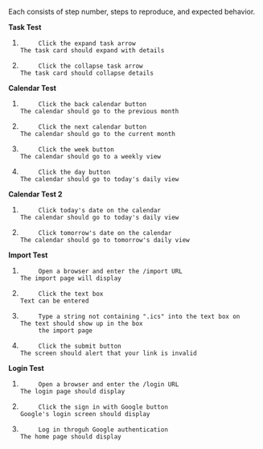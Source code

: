 Each consists of step number, steps to reproduce, and expected behavior.

**Task Test**
1.          Click the expand task arrow                                     The task card should expand with details
2.          Click the collapse task arrow                                   The task card should collapse details

**Calendar Test**

1.          Click the back calendar button                                  The calendar should go to the previous month
2.          Click the next calendar button                                  The calendar should go to the current month
3.          Click the week button                                           The calendar should go to a weekly view
4.          Click the day button                                            The calendar should go to today's daily view

**Calendar Test 2**

1.          Click today's date on the calendar                              The calendar should go to today's daily view
2.          Click tomorrow's date on the calendar                           The calendar should go to tomorrow's daily view

**Import Test**

1.          Open a browser and enter the /import URL                        The import page will display
2.          Click the text box                                              Text can be entered
3.          Type a string not containing ".ics" into the text box on        The text should show up in the box 
            the import page
4.          Click the submit button                                         The screen should alert that your link is invalid

**Login Test**

1.          Open a browser and enter the /login URL                         The login page should display
2.          Click the sign in with Google button                            Google's login screen should display
3.          Log in throguh Google authentication                            The home page should display
